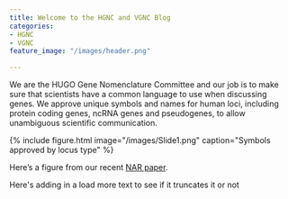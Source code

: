```yaml
---
title: Welcome to the HGNC and VGNC Blog
categories:
- HGNC
- VGNC
feature_image: "/images/header.png"

---
```


We are the HUGO Gene Nomenclature Committee and our job is to make sure that scientists have a common language to use when discussing genes. We approve unique symbols and names for human loci, including protein coding genes, ncRNA genes and pseudogenes, to allow unambiguous scientific communication.

{% include figure.html image="/images/Slide1.png" caption="Symbols approved by locus type" %}

Here’s a figure from our recent [NAR paper](https://www.ncbi.nlm.nih.gov/pubmed/30304474). 

<!--more-->

Here's adding in a load more text to see if it truncates it or not